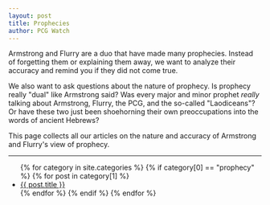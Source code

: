 ```yaml
---
layout: post
title: Prophecies
author: PCG Watch
---
```

Armstrong and Flurry are a duo that have made many prophecies. Instead of forgetting them or explaining them away, we want to analyze their accuracy and remind you if they did not come true. 

We also want to ask questions about the nature of prophecy. Is prophecy really "dual" like Armstrong said? Was every major and minor prophet *really* talking about Armstrong, Flurry, the PCG, and the so-called "Laodiceans"? Or have these two just been shoehorning their own preoccupations into the words of ancient Hebrews?

This page collects all our articles on the nature and accuracy of Armstrong and Flurry's view of prophecy.

<hr>

<ul>
    {% for category in site.categories %}
        {% if category[0] == "prophecy" %}
            {% for post in category[1] %}
                <li style="text-align: left;" class="smalltext"><a href="{{ post.url }}">{{ post.title }}</a></li>
            {% endfor %}
        {% endif %}        
    {% endfor %}
</ul>
